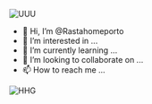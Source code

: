 
![UUU](https://user-images.githubusercontent.com/107523054/173721518-02cb3b6d-1abc-43d0-a7f2-3f9f0e8e33a8.png)
- 👋 Hi, I’m @Rastahomeporto
- 👀 I’m interested in ...
- 🌱 I’m currently learning ...
- 💞️ I’m looking to collaborate on ...
- 📫 How to reach me ...

<!---
Rastahomeporto/Rastahomeporto is a ✨ special ✨ repository because its `README.md` (this file) appears on your GitHub profile.
You can click the Preview link to take a look at your changes.
--->
![HHG](https://user-images.githubusercontent.com/107523054/173721758-5da7e4cd-bdf8-44bf-98c5-1c5826191b8a.png)
